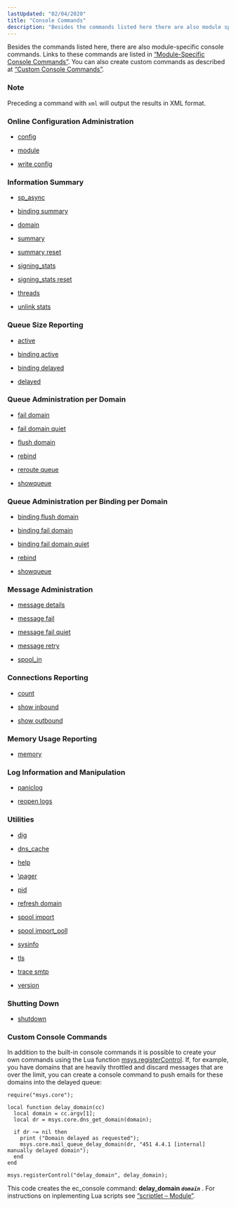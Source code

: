 ```yaml
---
lastUpdated: "02/04/2020"
title: "Console Commands"
description: "Besides the commands listed here there are also module specific console commands Links to these commands are listed in Section 13 3 Module Specific Console Commands You can also create custom commands as described at Section 4 2 12 Custom Console Commands Preceding a command with xml will output the..."
---
```


Besides the commands listed here, there are also module-specific console commands. Links to these commands are listed in [“Module-Specific Console Commands”](/momentum/3/3-reference/module-specific-console-commands). You can also create custom commands as described at [“Custom Console Commands”](/momentum/3/3-reference/3-reference-operations-console-commands#operations.console.lua).

### Note

Preceding a command with `xml` will output the results in XML format.

### <a name="idp2472208"></a> Online Configuration Administration

*   [config](/momentum/3/3-reference/3-reference-console-commands-config)

*   [module](/momentum/3/3-reference/3-reference-console-commands-module)

*   [write config](/momentum/3/3-reference/3-reference-console-commands-write-config)

### <a name="idp2477696"></a> Information Summary

*   [sp_async](/momentum/3/3-reference/3-reference-console-commands-sp-async)

*   [binding summary](/momentum/3/3-reference/3-reference-console-commands-binding-summary)

*   [domain](/momentum/3/3-reference/3-reference-console-commands-domain)

*   [summary](/momentum/3/3-reference/3-reference-console-commands-summary)

*   [summary reset](/momentum/3/3-reference/3-reference-console-commands-summary-reset)

*   [signing_stats](/momentum/3/3-reference/3-reference-console-commands-signing-stats)

*   [signing_stats reset](/momentum/3/3-reference/3-reference-console-commands-signing-stats-reset)

*   [threads](/momentum/3/3-reference/3-reference-console-commands-threads)

*   [unlink stats](/momentum/3/3-reference/3-reference-console-commands-unlink-stats)

### <a name="idp2491056"></a> Queue Size Reporting

*   [active](/momentum/3/3-reference/3-reference-console-commands-active)

*   [binding active](/momentum/3/3-reference/3-reference-console-commands-binding-active)

*   [binding delayed](/momentum/3/3-reference/3-reference-console-commands-binding-delayed)

*   [delayed](/momentum/3/3-reference/3-reference-console-commands-delayed)

### <a name="idp2497856"></a> Queue Administration per Domain

*   [fail domain](/momentum/3/3-reference/3-reference-console-commands-fail-domain)

*   [fail domain quiet](/momentum/3/3-reference/3-reference-console-commands-fail-domain-quiet)

*   [flush domain](/momentum/3/3-reference/3-reference-console-commands-flush-domain)

*   [rebind](/momentum/3/3-reference/3-reference-console-commands-rebind)

*   [reroute queue](/momentum/3/3-reference/3-reference-console-commands-reroute-queue)

*   [showqueue](/momentum/3/3-reference/3-reference-console-commands-showqueue)

### <a name="idp2507296"></a> Queue Administration per Binding per Domain

*   [binding flush domain](/momentum/3/3-reference/3-reference-console-commands-binding-flush-domain)

*   [binding fail domain](/momentum/3/3-reference/3-reference-console-commands-binding-fail-domain)

*   [binding fail domain quiet](/momentum/3/3-reference/3-reference-console-commands-binding-fail-domain-quiet)

*   [rebind](/momentum/3/3-reference/3-reference-console-commands-rebind)

*   [showqueue](/momentum/3/3-reference/3-reference-console-commands-showqueue)

### <a name="idp2515456"></a> Message Administration

*   [message details](/momentum/3/3-reference/3-reference-console-commands-message-details)

*   [message fail](/momentum/3/3-reference/3-reference-console-commands-message-fail)

*   [message fail quiet](/momentum/3/3-reference/3-reference-console-commands-message-fail-quiet)

*   [message retry](/momentum/3/3-reference/3-reference-console-commands-message-retry)

*   [spool_in](/momentum/3/3-reference/3-reference-console-commands-spool-in)

### <a name="idp2523584"></a> Connections Reporting

*   [count](/momentum/3/3-reference/3-reference-console-commands-count)

*   [show inbound](/momentum/3/3-reference/3-reference-console-commands-show-inbound)

*   [show outbound](/momentum/3/3-reference/3-reference-console-commands-show-outbound)

### <a name="idp2529072"></a> Memory Usage Reporting

*   [memory](/momentum/3/3-reference/3-reference-console-commands-memory)

### <a name="idp2531936"></a> Log Information and Manipulation

*   [paniclog](/momentum/3/3-reference/3-reference-console-commands-paniclog)

*   [reopen logs](/momentum/3/3-reference/3-reference-console-commands-reopen-logs)

### <a name="idp2536144"></a> Utilities

*   [dig](/momentum/3/3-reference/3-reference-console-commands-dig)

*   [dns_cache](/momentum/3/3-reference/3-reference-console-commands-dns-cache)

*   [help](/momentum/3/3-reference/3-reference-console-commands-help)

*   [\pager](/momentum/3/3-reference/3-reference-console-commands-pager)

*   [pid](/momentum/3/3-reference/3-reference-console-commands-pid)

*   [refresh domain](/momentum/3/3-reference/3-reference-console-commands-refresh-domain)

*   [spool import](/momentum/3/3-reference/3-reference-console-commands-spool-import)

*   [spool import_poll](/momentum/3/3-reference/3-reference-console-commands-spool-import-poll)

*   [sysinfo](/momentum/3/3-reference/3-reference-console-commands-sysinfo)

*   [tls](/momentum/3/3-reference/3-reference-console-commands-tls)

*   [trace smtp](/momentum/3/3-reference/3-reference-console-commands-trace-smtp)

*   [version](/momentum/3/3-reference/3-reference-console-commands-version)

### <a name="idp2553376"></a> Shutting Down

*   [shutdown](/momentum/3/3-reference/3-reference-console-commands-shutdown)

### <a name="operations.console.lua"></a> Custom Console Commands

In addition to the built-in console commands it is possible to create your own commands using the Lua function [msys.registerControl](/momentum/3/3-reference/3-reference-lua-ref-msys-register-control). If, for example, you have domains that are heavily throttled and discard messages that are over the limit, you can create a console command to push emails for these domains into the delayed queue:

<a name="operations.console.lua.registerControl"></a> 


```
require("msys.core");

local function delay_domain(cc)
  local domain = cc.argv[1];
  local dr = msys.core.dns_get_domain(domain);

  if dr ~= nil then
    print ("Domain delayed as requested");
    msys.core.mail_queue_delay_domain(dr, "451 4.4.1 [internal] manually delayed domain");
  end
end

msys.registerControl("delay_domain", delay_domain);
```

This code creates the ec_console command: **delay_domain *`domain`***           . For instructions on inplementing Lua scripts see [“scriptlet – Module”](/momentum/3/3-reference/3-reference-modules-scriptlet).